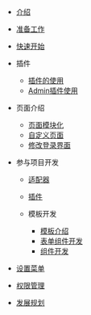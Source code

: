 * [介绍](README)

* [准备工作](install)

* [快速开始](init-project)

* 插件

  * [插件的使用](plugins/plugins)    
  * [Admin插件使用](plugins/admin) 

* 页面介绍

  * [页面模块化](pages/modules)    
  * [自定义页面](pages/pages)   
  * [修改登录界面](pages/login)   

* 参与项目开发

  * [适配器](development/adapter)
  * [插件](development/plugins)  
  * 模板开发

    * [模板介绍](development/template/template)     
    * [表单组件开发](development/template/form)         
    * [组件开发](development/template/components) 

* [设置菜单](menus)

* [权限管理](rbac)

* [发展规划](plan)